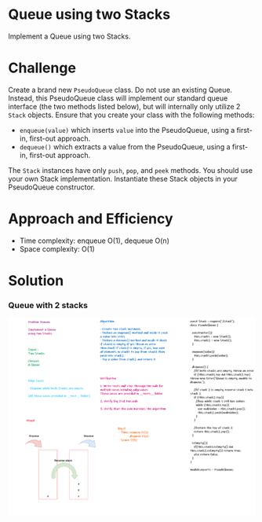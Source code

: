 # Queue using two Stacks

Implement a Queue using two Stacks.


# Challenge

Create a brand new `PseudoQueue` class. Do not use an existing Queue. Instead, this PseudoQueue class will implement our standard queue interface (the two methods listed below), but will internally only utilize 2 `Stack` objects. Ensure that you create your class with the following methods:

  - `enqueue(value)` which inserts `value` into the PseudoQueue, using a first-in, first-out approach.
  - `dequeue()` which extracts a value from the PseudoQueue, using a first-in, first-out approach.

The `Stack` instances have only `push`, `pop`, and `peek` methods. You should use your own Stack implementation. Instantiate these Stack objects in your PseudoQueue constructor.


# Approach and Efficiency

- Time complexity: enqueue O(1), dequeue O(n)
- Space complexity: O(1)


# Solution

### Queue with 2 stacks

![queue-with-stacks](assets/queue-with-stacks-1.png)